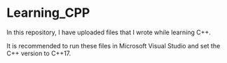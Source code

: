 # Learning_CPP

In this repository, I have uploaded files that I wrote while learning C++.

It is recommended to run these files in Microsoft Visual Studio and set the C++ version to C++17.

